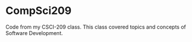 # CompSci209
Code from my CSCI-209 class.  This class covered topics and concepts of Software Development.
